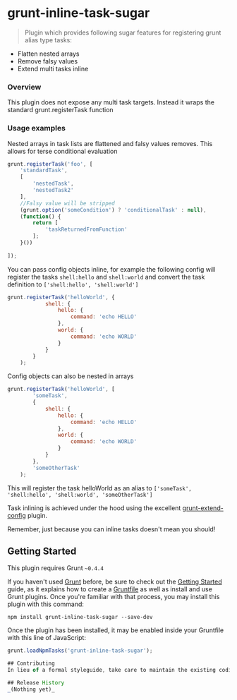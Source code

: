 # grunt-inline-task-sugar

> Plugin which provides following sugar features for registering grunt alias type tasks:

* Flatten nested arrays
* Remove falsy values
* Extend multi tasks inline

### Overview

This plugin does not expose any multi task targets. Instead it wraps the standard grunt.registerTask function 

### Usage examples

Nested arrays in task lists are flattened and falsy values removes. This allows for terse conditional evaluation

```js
grunt.registerTask('foo', [
    'standardTask',
    [
        'nestedTask',
        'nestedTask2'
    ],
    //Falsy value will be stripped
    (grunt.option('someCondition') ? 'conditionalTask' : null),
    (function() {
        return [
            'taskReturnedFromFunction'
        ];
    }())
    
]);
```

You can pass config objects inline, for example the following config will register the tasks `shell:hello` and `shell:world`
and convert the task definition to `['shell:hello', 'shell:world']`

```js
grunt.registerTask('helloWorld', {
            shell: {
                hello: {
                    command: 'echo HELLO'
                },
                world: {
                    command: 'echo WORLD'
                }
            }
        }
    );
```

Config objects can also be nested in arrays

```js
grunt.registerTask('helloWorld', [
        'someTask',
        {
            shell: {
                hello: {
                    command: 'echo HELLO'
                },
                world: {
                    command: 'echo WORLD'
                }
            }
        },
        'someOtherTask'
    );
```

This will register the task helloWorld as an alias to `['someTask', 'shell:hello', 'shell:world', 'someOtherTask']`

Task inlining is achieved under the hood using the excellent [grunt-extend-config](https://www.npmjs.org/package/grunt-extend-config) plugin.

Remember, just because you can inline tasks doesn't mean you should! 


## Getting Started
This plugin requires Grunt `~0.4.4`

If you haven't used [Grunt](http://gruntjs.com/) before, be sure to check out the [Getting Started](http://gruntjs.com/getting-started) guide, as it explains how to create a [Gruntfile](http://gruntjs.com/sample-gruntfile) as well as install and use Grunt plugins. Once you're familiar with that process, you may install this plugin with this command:

```shell
npm install grunt-inline-task-sugar --save-dev
```

Once the plugin has been installed, it may be enabled inside your Gruntfile with this line of JavaScript:

```js
grunt.loadNpmTasks('grunt-inline-task-sugar');

## Contributing
In lieu of a formal styleguide, take care to maintain the existing coding style. Add unit tests for any new or changed functionality. Lint and test your code using [Grunt](http://gruntjs.com/).

## Release History
_(Nothing yet)_
